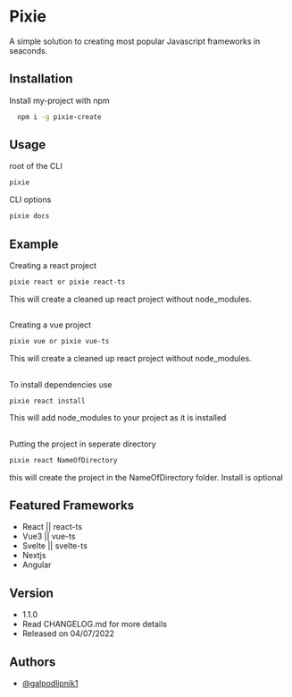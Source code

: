 
# Pixie

A simple solution to creating most popular Javascript frameworks in seaconds.


## Installation

Install my-project with npm

```bash
  npm i -g pixie-create
```

    
## Usage
root of the CLI
```bash
pixie
```

CLI options
```bash
pixie docs
```

## Example

Creating a react project
```bash
pixie react or pixie react-ts
```
This will create a cleaned up react project without node_modules.

## 

Creating a vue project
```bash
pixie vue or pixie vue-ts
```
This will create a cleaned up react project without node_modules.

##

To install dependencies use
```bash
pixie react install
```
This will add node_modules to your project as it is installed

## 

Putting the project in seperate directory
```bash
pixie react NameOfDirectory
```
this will create the project in the NameOfDirectory folder.
Install is optional



## Featured Frameworks

- React || react-ts
- Vue3 || vue-ts
- Svelte || svelte-ts
- Nextjs
- Angular

## Version

- 1.1.0
- Read CHANGELOG.md for more details
- Released on 04/07/2022


## Authors

- [@galpodlipnik1](https://www.github.com/galpodlipnik1)




